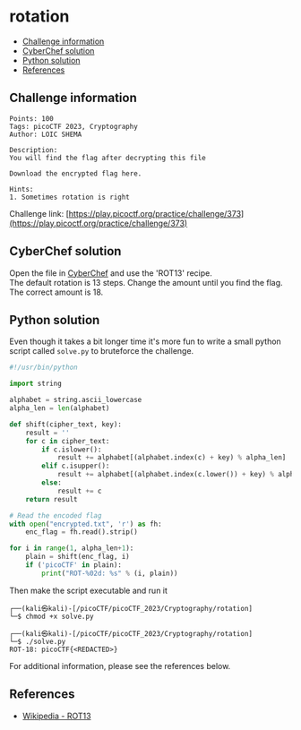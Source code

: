# rotation

- [Challenge information](#challenge-information)
- [CyberChef solution](#cyberchef-solution)
- [Python solution](#python-solution)
- [References](#references)

## Challenge information
```
Points: 100
Tags: picoCTF 2023, Cryptography
Author: LOIC SHEMA
 
Description:
You will find the flag after decrypting this file

Download the encrypted flag here.

Hints:
1. Sometimes rotation is right
```
Challenge link: [https://play.picoctf.org/practice/challenge/373](https://play.picoctf.org/practice/challenge/373)

## CyberChef solution

Open the file in [CyberChef](https://gchq.github.io/CyberChef/) and use the 'ROT13' recipe.  
The default rotation is 13 steps. Change the amount until you find the flag. The correct amount is 18.

## Python solution

Even though it takes a bit longer time it's more fun to write a small python script called `solve.py` to bruteforce the challenge.

```python
#!/usr/bin/python

import string

alphabet = string.ascii_lowercase
alpha_len = len(alphabet)

def shift(cipher_text, key):
    result = ''
    for c in cipher_text:
        if c.islower():
            result += alphabet[(alphabet.index(c) + key) % alpha_len]
        elif c.isupper():
            result += alphabet[(alphabet.index(c.lower()) + key) % alpha_len].upper()
        else:
            result += c
    return result

# Read the encoded flag
with open("encrypted.txt", 'r') as fh:
    enc_flag = fh.read().strip()

for i in range(1, alpha_len+1):
    plain = shift(enc_flag, i)
    if ('picoCTF' in plain):
        print("ROT-%02d: %s" % (i, plain))
```

Then make the script executable and run it
```
┌──(kali㉿kali)-[/picoCTF/picoCTF_2023/Cryptography/rotation]
└─$ chmod +x solve.py

┌──(kali㉿kali)-[/picoCTF/picoCTF_2023/Cryptography/rotation]
└─$ ./solve.py
ROT-18: picoCTF{<REDACTED>}
```

For additional information, please see the references below.

## References

- [Wikipedia - ROT13](https://en.wikipedia.org/wiki/ROT13)
